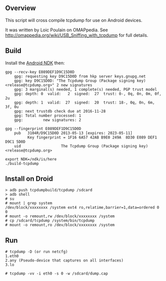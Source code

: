 Overview
--------
This script will cross compile tcpdump for use on Android devices.

It was written by Loic Poulain on OMAPpedia. See http://omappedia.org/wiki/USB_Sniffing_with_tcpdump for full details.

Build
-----
Install the [Android NDK](https://developer.android.com/tools/sdk/ndk/index.html) then:  

    gpg --recv-key E089DEF1D9C15D0D
        gpg: requesting key D9C15D0D from hkp server keys.gnupg.net
        gpg: key D9C15D0D: "The Tcpdump Group (Package signing key) <release@tcpdump.org>" 2 new signatures
        gpg: 3 marginal(s) needed, 1 complete(s) needed, PGP trust model
        gpg: depth: 0  valid:   2  signed:  27  trust: 0-, 0q, 0n, 0m, 0f, 2u
        gpg: depth: 1  valid:  27  signed:  20  trust: 18-, 0q, 0n, 6m, 3f, 0u
        gpg: next trustdb check due at 2016-11-28
        gpg: Total number processed: 1
        gpg:         new signatures: 2

    gpg --fingerprint E089DEF1D9C15D0D
        pub   3104R/D9C15D0D 2013-05-13 [expires: 2023-05-11]
              Key fingerprint = 1F16 6A57 42AB B9E0 249A  8D30 E089 DEF1 D9C1 5D0D
        uid                  The Tcpdump Group (Package signing key) <release@tcpdump.org>

    export NDK=/ndk/is/here  
    ./build-tcpdump

Install on Droid
----------------
    > adb push tcpdumpbuild/tcpdump /sdcard
    > adb shell
    # su
    # mount | grep system
    /dev/block/xxxxxxxx /system ext4 ro,relatime,barrier=1,data=ordered 0 0
    # mount -o remount,rw /dev/block/xxxxxxxx /system
    # cp /sdcard/tcpdump /system/bin/tcpdump
    # mount -o remount,ro /dev/block/xxxxxxxx /system

Run
---
    # tcpdump -D (or run netcfg)
    1.eth0
    2.any (Pseudo-device that captures on all interfaces)
    3.lo
    
    # tcpdump -vv -i eth0 -s 0 -w /sdcard/dump.cap
